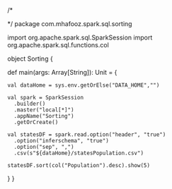 /*

 */
package com.mhafooz.spark.sql.sorting

import org.apache.spark.sql.SparkSession
import org.apache.spark.sql.functions.col

object Sorting {

  def main(args: Array[String]): Unit = {

    val dataHome = sys.env.getOrElse("DATA_HOME","")

    val spark = SparkSession
      .builder()
      .master("local[*]")
      .appName("Sorting")
      .getOrCreate()

    val statesDF = spark.read.option("header", "true")
      .option("inferschema", "true")
      .option("sep", ",")
      .csv(s"${dataHome}/statesPopulation.csv")

    statesDF.sort(col("Population").desc).show(5)
  }
}
